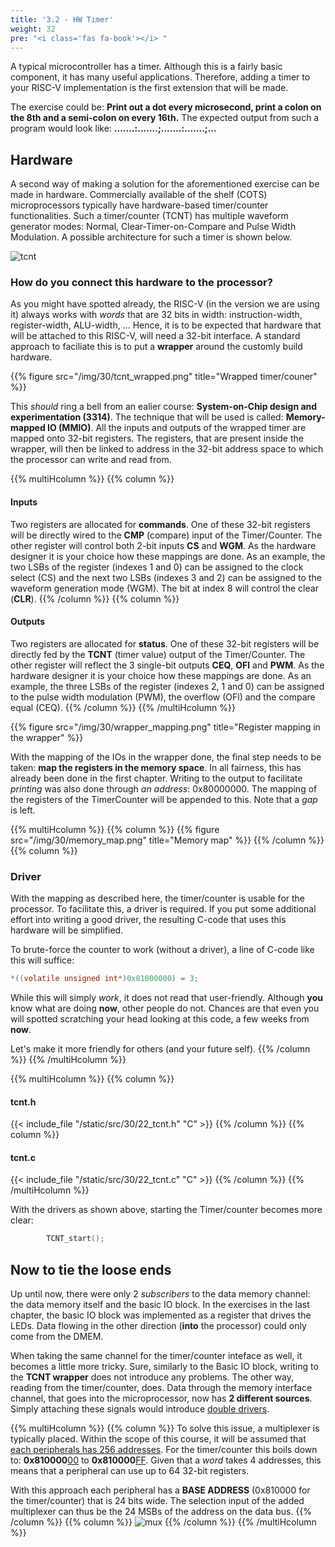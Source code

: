 ```yaml
---
title: '3.2 - HW Timer'
weight: 32
pre: "<i class='fas fa-book'></i> "
---
```


A typical microcontroller has a timer. Although this is a fairly basic component, it has many useful applications. Therefore, adding a timer to your RISC-V implementation is the first extension that will be made.

The exercise could be: **Print out a dot every microsecond, print a colon on the 8th and a semi-colon on every 16th.** The expected output from such a program would look like: **.......:.......;.......:.......;...**

## Hardware

A second way of making a solution for the aforementioned exercise can be made in hardware. Commercially available of the shelf (COTS) microprocessors typically have hardware-based timer/counter functionalities. Such a timer/counter (TCNT) has multiple waveform generator modes: Normal, Clear-Timer-on-Compare and Pulse Width Modulation. A possible architecture for such a timer is shown below.

![tcnt](/img/30/tcnt.png)

### How do you connect this hardware to the processor?

As you might have spotted already, the RISC-V (in the version we are using it) always works with *words* that are 32 bits in width: instruction-width, register-width, ALU-width, ... Hence, it is to be expected that hardware that will be attached to this RISC-V, will need a 32-bit interface. A standard approach to faciliate this is to put a **wrapper** around the customly build hardware.

{{% figure src="/img/30/tcnt_wrapped.png" title="Wrapped timer/couner" %}}

This *should* ring a bell from an ealier course: **System-on-Chip design and experimentation (3314)**. The technique that will be used is called: **Memory-mapped IO (MMIO)**. All the inputs and outputs of the wrapped timer are mapped onto 32-bit registers. The registers, that are present inside the wrapper, will then be linked to address in the 32-bit address space to which the processor can write and read from.

{{% multiHcolumn %}}
{{% column %}}
#### Inputs
Two registers are allocated for **commands**. One of these 32-bit registers will be directly wired to the **CMP** (compare) input of the Timer/Counter. The other register will control both 2-bit inputs **CS** and **WGM**. As the hardware designer it is your choice how these mappings are done. As an example, the two LSBs of the register (indexes 1 and 0) can be assigned to the clock select (CS) and the next two LSBs (indexes 3 and 2) can be assigned to the waveform generation mode (WGM). The bit at index 8 will control the clear (**CLR**).
{{% /column %}}
{{% column %}}
#### Outputs
Two registers are allocated for **status**. One of these 32-bit registers will be directly fed by the **TCNT** (timer value) output of the Timer/Counter. The other register will reflect the 3 single-bit outputs **CEQ**, **OFl** and **PWM**. As the hardware designer it is your choice how these mappings are done. As an example, the three LSBs of the register (indexes 2, 1 and 0) can be assigned to the pulse width modulation (PWM), the overflow (OFl) and the compare equal (CEQ).
{{% /column %}}
{{% /multiHcolumn %}}

{{% figure src="/img/30/wrapper_mapping.png" title="Register mapping in the wrapper" %}}

With the mapping of the IOs in the wrapper done, the final step needs to be taken: **map the registers in the memory space**. In all fairness, this has already been done in the first chapter. Writing to the output to facilitate *printing* was also done through *an address*: 0x80000000. The mapping of the registers of the TimerCounter will be appended to this. Note that a *gap* is left.

{{% multiHcolumn %}}
{{% column %}}
{{% figure src="/img/30/memory_map.png" title="Memory map" %}}
{{% /column %}}
{{% column %}}
### Driver
With the mapping as described here, the timer/counter is usable for the processor. To facilitate this, a driver is required. If you put some additional effort into writing a good driver, the resulting C-code that uses this hardware will be simplified.

To brute-force the counter to work (without a driver), a line of C-code like this will suffice:
```C
*((volatile unsigned int*)0x81000000) = 3;
```

While this will simply *work*, it does not read that user-friendly. Although **you** know what are doing **now**, other people do not. Chances are that even you will spotted scratching your head looking at this code, a few weeks from **now**.

Let's make it more friendly for others (and your future self).
{{% /column %}}
{{% /multiHcolumn %}}

{{% multiHcolumn %}}
{{% column %}}
#### tcnt.h
{{< include_file "/static/src/30/22_tcnt.h" "C" >}}
{{% /column %}}
{{% column %}}
#### tcnt.c
{{< include_file "/static/src/30/22_tcnt.c" "C" >}}
{{% /column %}}
{{% /multiHcolumn %}}

With the drivers as shown above, starting the Timer/counter becomes more clear:

```C
		TCNT_start();
```

## Now to tie the loose ends

Up until now, there were only 2 *subscribers* to the data memory channel: the data memory itself and the basic IO block. In the exercises in the last chapter, the basic IO block was implemented as a register that drives the LEDs. <!-- The **DMEM** having access to this channel should not come as a surprise. Maybe the **Basic IO** block is not that much of a surprise either. After all, it only *accepts* data. When the software wants to print something out, it writes to our agreed address: 0x80000000. --> Data flowing in the other direction (**into** the processor) could only come from the DMEM.

When taking the same channel for the timer/counter inteface as well, it becomes a little more tricky. Sure, similarly to the Basic IO block, writing to the **TCNT wrapper** does not introduce any problems. The other way, reading from the timer/counter, does. Data through the memory interface channel, that goes into the microprocessor, now has **2 different sources**. Simply attaching these signals would introduce <u>double drivers</u>.


{{% multiHcolumn %}}
{{% column %}}
To solve this issue, a multiplexer is typically placed. Within the scope of this course, it will be assumed that <u>each peripherals has 256 addresses</u>. For the timer/counter this boils down to: **0x810000**<u>00</u> to **0x810000**<u>FF</u>. Given that a *word* takes 4 addresses, this means that a peripheral can use up to 64 32-bit registers.

With this approach each peripheral has a **BASE ADDRESS** (0x810000 for the timer/counter) that is 24 bits wide. The selection input of the added multiplexer can thus be the 24 MSBs of the address on the data bus.
{{% /column %}}
{{% column %}}
![mux](/img/30/mux.png)
{{% /column %}}
{{% /multiHcolumn %}}






<!-- ## Now it's your turn 

Use the timer component to solve: 
> **Print out a dot every microsecond, print a colon on the 8th and a semi-colon on every 16th.** -->

